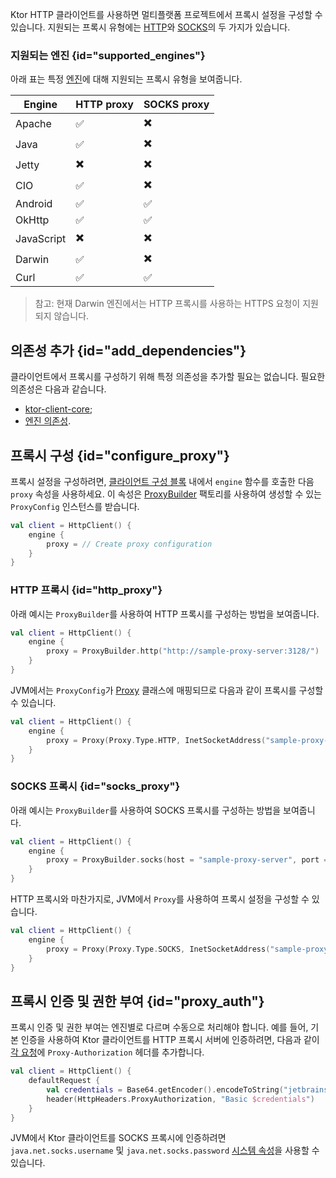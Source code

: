 [//]: # (title: 프록시)

<show-structure for="chapter" depth="2"/>

Ktor HTTP 클라이언트를 사용하면 멀티플랫폼 프로젝트에서 프록시 설정을 구성할 수 있습니다. 지원되는 프록시 유형에는 [HTTP](https://en.wikipedia.org/wiki/Proxy_server#Web_proxy_servers)와 [SOCKS](https://en.wikipedia.org/wiki/SOCKS)의 두 가지가 있습니다.

### 지원되는 엔진 {id="supported_engines"}

아래 표는 특정 [엔진](client-engines.md)에 대해 지원되는 프록시 유형을 보여줍니다.

| Engine     | HTTP proxy | SOCKS proxy |
|------------|------------|-------------|
| Apache     | ✅          |   ✖️         |
| Java       | ✅          |   ✖️         |
| Jetty      | ✖️          |   ✖️         |
| CIO        | ✅          |   ✖️         |
| Android    | ✅          |   ✅         |
| OkHttp     | ✅          |   ✅         |
| JavaScript | ✖️          |   ✖️         |
| Darwin     | ✅          |   ✖️          |
| Curl       | ✅          |   ✅         |

> 참고: 현재 Darwin 엔진에서는 HTTP 프록시를 사용하는 HTTPS 요청이 지원되지 않습니다.

## 의존성 추가 {id="add_dependencies"}

클라이언트에서 프록시를 구성하기 위해 특정 의존성을 추가할 필요는 없습니다. 필요한 의존성은 다음과 같습니다.
- [ktor-client-core](client-dependencies.md#client-dependency);
- [엔진 의존성](client-dependencies.md#engine-dependency).

## 프록시 구성 {id="configure_proxy"}

프록시 설정을 구성하려면, [클라이언트 구성 블록](client-create-and-configure.md#configure-client) 내에서 `engine` 함수를 호출한 다음 `proxy` 속성을 사용하세요. 이 속성은 [ProxyBuilder](https://api.ktor.io/ktor-client/ktor-client-core/io.ktor.client.engine/-proxy-builder/index.html) 팩토리를 사용하여 생성할 수 있는 `ProxyConfig` 인스턴스를 받습니다.

```kotlin
val client = HttpClient() {
    engine {
        proxy = // Create proxy configuration
    }
}
```

### HTTP 프록시 {id="http_proxy"}

아래 예시는 `ProxyBuilder`를 사용하여 HTTP 프록시를 구성하는 방법을 보여줍니다.

```kotlin
val client = HttpClient() {
    engine {
        proxy = ProxyBuilder.http("http://sample-proxy-server:3128/")
    }
}
```

JVM에서는 `ProxyConfig`가 [Proxy](https://docs.oracle.com/javase/7/docs/api/java/lang/reflect/Proxy.html) 클래스에 매핑되므로 다음과 같이 프록시를 구성할 수 있습니다.

```kotlin
val client = HttpClient() {
    engine {
        proxy = Proxy(Proxy.Type.HTTP, InetSocketAddress("sample-proxy-server", 3128))
    }
}
```

### SOCKS 프록시 {id="socks_proxy"}

아래 예시는 `ProxyBuilder`를 사용하여 SOCKS 프록시를 구성하는 방법을 보여줍니다.

```kotlin
val client = HttpClient() {
    engine {
        proxy = ProxyBuilder.socks(host = "sample-proxy-server", port = 1080)
    }
}
```

HTTP 프록시와 마찬가지로, JVM에서 `Proxy`를 사용하여 프록시 설정을 구성할 수 있습니다.

```kotlin
val client = HttpClient() {
    engine {
        proxy = Proxy(Proxy.Type.SOCKS, InetSocketAddress("sample-proxy-server", 1080))
    }
}
```

## 프록시 인증 및 권한 부여 {id="proxy_auth"}

프록시 인증 및 권한 부여는 엔진별로 다르며 수동으로 처리해야 합니다. 예를 들어, 기본 인증을 사용하여 Ktor 클라이언트를 HTTP 프록시 서버에 인증하려면, 다음과 같이 [각 요청](client-default-request.md)에 `Proxy-Authorization` 헤더를 추가합니다.

```kotlin
val client = HttpClient() {
    defaultRequest {
        val credentials = Base64.getEncoder().encodeToString("jetbrains:foobar".toByteArray())
        header(HttpHeaders.ProxyAuthorization, "Basic $credentials")
    }
}
```

JVM에서 Ktor 클라이언트를 SOCKS 프록시에 인증하려면 `java.net.socks.username` 및 `java.net.socks.password` [시스템 속성](https://docs.oracle.com/javase/7/docs/api/java/net/doc-files/net-properties.html)을 사용할 수 있습니다.